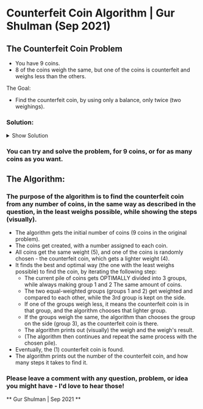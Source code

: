 # Counterfeit Coin Algorithm | Gur Shulman (Sep 2021)

## The Counterfeit Coin Problem
- You have 9 coins.
- 8 of the coins weigh the same, but one of the coins is counterfeit and weighs less than the others.

The Goal:
- Find the counterfeit coin, by using only a balance, only twice (two weighings).

### Solution:
<details> 
  <summary>Show Solution
 </summary>
		
		Let's start by numbering the coins 1 to 9.
		Put 1,2 & 3 on the left side and 4,5 & 6 on the right side.
		There are three possible outcomes:
		- scale tilts right - means the counterfeit coin is in group 1,2 & 3
		- scale tilts left - means the counterfeit coin is in group 4,5 & 6
		- scale balances - means the counterfeit coin is in group 7,8 & 9

		Using one weighing we have successfully narrowed three groups down to one.

		We need to do the same again and we will arrive at the final coin.
		Let's label the three coins we have narrowed it down to as A, B & C - Putting A on the left side, B on the right, and C to the side.
		- A goes down - B is the counterfeit coin.
		- B goes down - A is the counterfeit coin.
		- Neither goes down - C is the counterfeit coin.
		
		That way, we can always find the counterfeit coin, in only 2 steps (weighings).
</details>

### You can try and solve the problem, for 9 coins, or for as many coins as you want.

## The Algorithm:

### The purpose of the algorithm is to find the counterfeit coin from any number of coins, in the same way as described in the question, in the least weighs possible, while showing the steps (visually).

- The algorithm gets the initial number of coins (9 coins in the original problem).
- The coins get created, with a number assigned to each coin.
- All coins get the same weight (5), and one of the coins is randomly chosen - the counterfeit coin, which gets a lighter weight (4). 
- It finds the best and optimal way (the one with the least weighs possible) to find the coin, by iterating the following step:
	- The current pile of coins gets OPTIMALLY divided into 3 groups, while always making group 1 and 2 The same amount of coins.
	- The two equal-weighted groups (groups 1 and 2) get weighted and compared to each other, while the 3rd group is kept on the side.
	- If one of the groups weigh less, it means the counterfeit coin is in that group, and the algorithm chooses that lighter group.
	- If the groups weigh the same, the algorithm than chooses the group on the side (group 3), as the counterfeit coin is there.
	- The algorithm prints out (visually) the weigh and the weigh's result.
	- (The algorithm then continues and repeat the same process with the chosen pile).
- Eventually, the (1) counterfeit coin is found.
- The algorithm prints out the number of the counterfeit coin, and how many steps it takes to find it.


### Please leave a comment with any question, problem, or idea you might have - I'd love to hear those!


** Gur Shulman | Sep 2021 **

<!---
GuiShulman/GuiShulman is a ✨ special ✨ repository because its `README.md` (this file) appears on your GitHub profile.
You can click the Preview link to take a look at your changes.
--->
